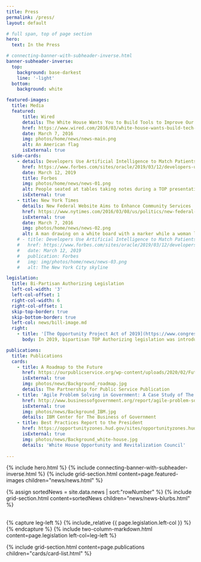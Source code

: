 ```yaml
---
title: Press
permalink: /press/
layout: default

# full span, top of page section
hero:
  text: In the Press

# connecting-banner-with-subheader-inverse.html
banner-subheader-inverse:
  top:
    background: base-darkest
    line: '-light'
  bottom:
    background: white

featured-images:
  title: Media
  featured:
      title: Wired
      details: The White House Wants You to Build Tools to Improve Our Cities
      href: https://www.wired.com/2016/03/white-house-wants-build-tech-tools-data/
      date: March 7, 2016
      img: photos/home/news/news-main.png
      alt: An American flag
      isExternal: true
  side-cards:
    - details: Developers Use Artificial Intelligence to Match Patients to Clinical Trials
      href: https://www.forbes.com/sites/oracle/2019/03/12/developers-use-artificial-intelligence-to-match-patients-to-clinical-trials/#72d2630b1345
      date: March 12, 2019
      title: Forbes
      img: photos/home/news/news-01.png
      alt: People seated at tables taking notes during a TOP presentation
      isExternal: true
    - title: New York Times
      details: New Federal Website Aims to Enhance Community Services
      href: https://www.nytimes.com/2016/03/08/us/politics/new-federal-website-aims-to-enhance-community-services.html?searchResultPosition=1
      isExternal: true
      date: March 7, 2016
      img: photos/home/news/news-02.png
      alt: A man drawing on a white board with a marker while a woman looks on
    # - title: Developers Use Artificial Intelligence to Match Patients to Clinical Trials
    #   href: https://www.forbes.com/sites/oracle/2019/03/12/developers-use-artificial-intelligence-to-match-patients-to-clinical-trials/#72d2630b1345
    #   date: March 12, 2019
    #   publication: Forbes
    #   img: img/photos/home/news/news-03.png
    #   alt: The New York City skyline

legislation:
  title: Bi-Partisan Authorizing Legislation
  left-col-width: '3'
  left-col-offset: 1
  right-col-width: 6
  right-col-offset: 1
  skip-top-border: true
  skip-bottom-border: true
  left-col: news/bill-image.md
  right:
    - title: '[The Opportunity Project Act of 2019](https://www.congress.gov/bill/116th-congress/house-bill/3528/text?r=16&s=1)'
      body: In 2019, bipartisan TOP Authorizing legislation was introduced in congress, which directs the Secretary of Commerce to carry out a program to facilitate the development of digital products for the public, and for other purposes. This authorizing bill is a major step toward institutionalizing TOP in government.

publications:
  title: Publications
  cards:
    - title: A Roadmap to the Future
      href: https://ourpublicservice.org/wp-content/uploads/2020/02/Future-of-Government.pdf
      isExternal: true
      img: photos/news/Background_roadmap.jpg
      details: The Partnership for Public Service Publication
    - title: 'Agile Problem Solving in Government: A Case Study of The Opportunity Project'
      href: http://www.businessofgovernment.org/report/agile-problem-solving-government-case-study-opportunity-project
      isExternal: true
      img: photos/news/Background_IBM.jpg
      details: IBM Center for The Business of Government
    - title: Best Practices Report to the President
      href: https://opportunityzones.hud.gov/sites/opportunityzones.hud.gov/files/documents/OZ_Best_Practices_Report.pdf
      isExternal: true
      img: photos/news/Background_white-house.jpg
      details: 'White House Opportunity and Revitalization Council'
    
---
```


{% include hero.html %}
{% include connecting-banner-with-subheader-inverse.html %}
{% include grid-section.html content=page.featured-images children="news/news.html" %}

{% assign sortedNews = site.data.news | sort:"rowNumber" %}
{% include grid-section.html content=sortedNews children="news/news-blurbs.html" %}

<br/>
{% capture leg-left %}
  {% include_relative {{ page.legislation.left-col }} %}
{% endcapture %}
{% include two-column-markdown.html content=page.legislation left-col=leg-left %}

{% include grid-section.html content=page.publications children="cards/card-list.html" %}
